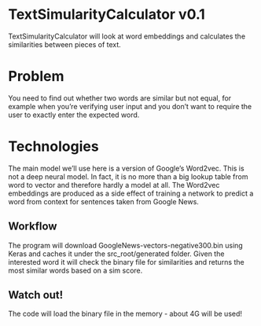 # TextSimularityCalculator v0.1
TextSimularityCalculator will look at word embeddings and calculates the similarities between pieces of text.

# Problem
You need to find out whether two words are similar but not equal, for example when
you’re verifying user input and you don’t want to require the user to exactly enter the
expected word.

# Technologies

The main model we’ll use here is a version of Google’s Word2vec. This is not a deep
neural model. In fact, it is no more than a big lookup table from word to vector and
therefore hardly a model at all. The Word2vec embeddings are produced as a side
effect of training a network to predict a word from context for sentences taken from
Google News.

## Workflow

The program will download GoogleNews-vectors-negative300.bin using Keras and caches it under the src_root/generated folder.
Given the interested word it will check the binary file for similarities and returns the most similar words based on a sim score.

## Watch out!
The code will load the binary file in the memory - about 4G will be used!

